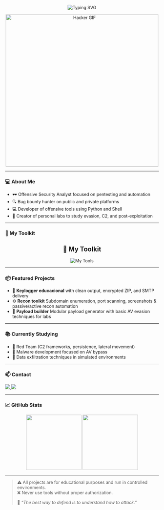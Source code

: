 <!-- 🧠 Typing SVG Header -->
<p align="center">
  <img src="https://readme-typing-svg.demolab.com?font=Fira+Code&size=24&pause=1000&color=F70000&center=true&vCenter=true&width=440&lines=Hey%2C+I'm+c0ne+%F0%9F%91%8B;Offensive+Security+Enthusiast;Bug+Bounty+Hunter;Red+Team+%7C+Python%7CMalware" alt="Typing SVG" />
</p>

<p align="center">
  <img src="https://media.giphy.com/media/5OXJeFYAucQYhpLEPi/giphy.gif?cid=ecf05e47zcyvq45i3uhletsh0z1e7zgu67zirlwgsvmzyq4m&ep=v1_gifs_search&rid=giphy.gif&ct=g" width="500" alt="Hacker GIF"/>
</p>

---

### 💻 About Me

- 🕶️ Offensive Security Analyst focused on pentesting and automation
- 🔍 Bug bounty hunter on public and private platforms
- 💻 Developer of offensive tools using Python and Shell
- 🧪 Creator of personal labs to study evasion, C2, and post-exploitation

---

### 🧰 My Toolkit

<h2 align="center">🧰 My Toolkit</h2> 
<p align="center">
  <img src="https://skillicons.dev/icons?i=linux,bash,python,git,vscode,cs,cpp,metasploit,powershell&perline=8" alt="My Tools"/> 
</p>


---

### 📦 Featured Projects

- 🔐 **Keylogger educacional** with clean output, encrypted ZIP, and SMTP delivery
- ⚙️ **Recon toolkit** Subdomain enumeration, port scanning, screenshots & passive/active recon automation
- 🧬 **Payload builder** Modular payload generator with basic AV evasion techniques for labs

---

### 📚 Currently Studying

- 👺 Red Team (C2 frameworks, persistence, lateral movement)
- 🦠  Malware development focused on AV bypass
- 📡 Data exfiltration techniques in simulated environments

---

### 📫 Contact

<a href="mailto:c0nezera@proton.me"> <img src="https://img.shields.io/badge/email-c0nezera@proton.me-purple?style=for-the-badge&logo=protonmail&logoColor=white" /> </a> <a href="https://github.com/c0neX"> <img src="https://img.shields.io/badge/GitHub-c0neX-black?style=for-the-badge&logo=github" /> </a> </p>

---

### 📈 GitHub Stats

<p align="center">
  <img src="https://github-readme-stats.vercel.app/api?username=c0neX&amp;show_icons=true&amp;theme=radical&amp;cache_seconds=3600" height="181"/>
  <img src="https://github-readme-stats.vercel.app/api/top-langs/?username=c0neX&amp;layout=compact&amp;theme=radical&amp;cache_seconds=3600" height="181"/>
</p>


---

> ⚠️ All projects are for educational purposes and run in controlled environments.  
> ❌ Never use tools without proper authorization.
> 
> 🧠 *“The best way to defend is to understand how to attack.”*
